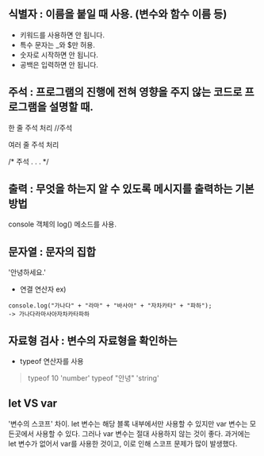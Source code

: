 ## 식별자 : 이름을 붙일 때 사용. (변수와 함수 이름 등)

- 키워드를 사용하면 안 됩니다. 
- 특수 문자는 _와 $만 허용. 
- 숫자로 시작하면 안 됩니다. 
- 공백은 입력하면 안 됩니다. 



## 주석 : 프로그램의 진행에 전혀 영향을 주지 않는 코드로 프로그램을 설명할 때.

한 줄 주석 처리 //주석 

여러 줄 주석 처리 

/*
주석
.
.
.
*/


## 출력 : 무엇을 하는지 알 수 있도록 메시지를 출력하는 기본 방법 

console 객체의 log() 메소드를 사용. 




## 문자열 : 문자의 집합 

'안녕하세요.'

- 연결 연산자 
 ex) 
```JS 
console.log("가나다" + "라마" + "바사아" + "자차카타" + "파하");
-> 가나다라마사아자차카타파하 

```

## 자료형 검사 : 변수의 자료형을 확인하는 

- typeof 연산자를 사용 

> typeof 10
'number'
> typeof "안녕"
'string'



## let VS var 
'변수의 스코프' 차이. let 변수는 해당 블록 내부에서만 사용할 수 있지만 
var 변수는 모든곳에서 사용할 수 있다. 그러나 var 변수는 절대 사용하지 않는 것이 좋다. 
과거에는 let 변수가 없어서 var를 사용한 것이고, 이로 인해 스코프 문제가 많이 발생했다. 

